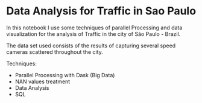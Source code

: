 # Data Analysis for Traffic in Sao Paulo

In this notebook I use some techniques of parallel Processing and data visualization for the analysis of Traffic in the city of São Paulo - Brazil.

The data set used consists of the results of capturing several speed cameras scattered throughout the city.

Techniques:
 - Parallel Processing with Dask (Big Data)
 - NAN values treatment
 - Data Analysis
 - SQL
